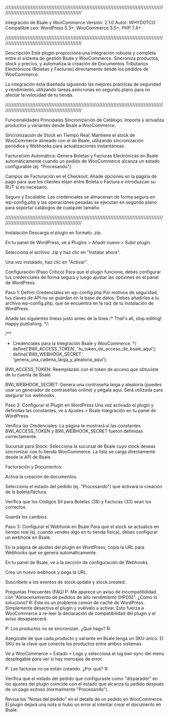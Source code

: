///////////////////////////////////////////////////////////////////////////////////////////////////////////////////////////////////////////////////

Integración de Bsale y WooCommerce
Versión: 2.1.0
Autor: WHYDOTCO
Compatible con: WordPress 5.3+, WooCommerce 3.5+, PHP 7.4+

///////////////////////////////////////////////////////////////////////////////////////////////////////////////////////////////////////////////////


Descripción
Este plugin proporciona una integración robusta y completa entre el sistema de gestión Bsale y WooCommerce. Sincroniza productos, stock y precios, y automatiza la creación de Documentos Tributarios Electrónicos (Boletas y Facturas) directamente desde los pedidos de WooCommerce.

La integración está diseñada siguiendo las mejores prácticas de seguridad y rendimiento, utilizando tareas asíncronas en segundo plano para no afectar la velocidad de tu tienda.

///////////////////////////////////////////////////////////////////////////////////////////////////////////////////////////////////////////////////

Funcionalidades Principales
Sincronización de Catálogo: Importa y actualiza productos y variantes desde Bsale a WooCommerce.

Sincronización de Stock en Tiempo Real: Mantiene el stock de WooCommerce alineado con el de Bsale, utilizando sincronización periódica y Webhooks para actualizaciones instantáneas.

Facturación Automática: Genera Boletas y Facturas Electrónicas en Bsale automáticamente cuando un pedido de WooCommerce alcanza un estado configurable (ej. "Procesando").

Campos de Facturación en el Checkout: Añade opciones en la página de pago para que los clientes elijan entre Boleta o Factura e introduzcan su RUT si es necesario.

Seguro y Escalable: Las credenciales se almacenan de forma segura en wp-config.php y las operaciones pesadas se ejecutan en segundo plano para soportar catálogos de cualquier tamaño.

///////////////////////////////////////////////////////////////////////////////////////////////////////////////////////////////////////////////////

Instalación
Descarga el plugin en formato .zip.

En tu panel de WordPress, ve a Plugins > Añadir nuevo > Subir plugin.

Selecciona el archivo .zip y haz clic en "Instalar ahora".

Una vez instalado, haz clic en "Activar".

Configuración (Paso Crítico)
Para que el plugin funcione, debes configurar tus credenciales de forma segura y luego ajustar las opciones en el panel de WordPress.

Paso 1: Definir Credenciales en wp-config.php
Por motivos de seguridad, tus claves de API no se guardan en la base de datos. Debes añadirlas a tu archivo wp-config.php, que se encuentra en la raíz de tu instalación de WordPress.

Añade las siguientes líneas justo antes de la línea /* That's all, stop editing! Happy publishing. */:

/**
 * Credenciales para la Integración Bsale y WooCommerce.
 */
define('BWI_ACCESS_TOKEN', 'tu_token_de_acceso_de_bsale_aqui');
define('BWI_WEBHOOK_SECRET', 'genera_una_cadena_larga_y_aleatoria_aqui');

BWI_ACCESS_TOKEN: Reemplázalo con el token de acceso que obtuviste de tu cuenta de Bsale.

BWI_WEBHOOK_SECRET: Genera una contraseña larga y aleatoria (puedes usar un generador de contraseñas online) y pégala aquí. Será utilizada para asegurar tus webhooks.

Paso 2: Configurar el Plugin en WordPress
Una vez activado el plugin y definidas las constantes, ve a Ajustes > Bsale Integración en tu panel de WordPress.

Verifica las Credenciales: La página te mostrará si las constantes BWI_ACCESS_TOKEN y BWI_WEBHOOK_SECRET fueron definidas correctamente.

Sucursal para Stock: Selecciona la sucursal de Bsale cuyo stock deseas sincronizar con tu tienda WooCommerce. La lista se carga directamente desde la API de Bsale.

Facturación y Documentos:

Activa la creación de documentos.

Selecciona el estado del pedido (ej. "Procesando") que activará la creación de la boleta/factura.

Verifica que los Códigos SII para Boletas (39) y Facturas (33) sean los correctos.

Guarda los cambios.

Paso 3: Configurar el Webhook en Bsale
Para que el stock se actualice en tiempo real (ej. cuando vendes algo en tu tienda física), debes configurar un webhook en Bsale.

En la página de ajustes del plugin en WordPress, copia la URL para Webhooks que se genera automáticamente.

En tu panel de Bsale, ve a la sección de configuración de Webhooks.

Crea un nuevo webhook y pega la URL.

Suscríbete a los eventos de stock.update y stock.created.

Preguntas Frecuentes (FAQ)
P: Me aparece un aviso de incompatibilidad con "Almacenamiento de pedidos de alto rendimiento (HPOS)". ¿Cómo lo soluciono?
R: Este es un problema común de caché de WordPress. Simplemente desactiva el plugin y vuélvelo a activar. Esto fuerza a WooCommerce a re-leer la declaración de compatibilidad del plugin y el aviso desaparecerá.

P: Los productos no se sincronizan. ¿Qué hago?
R:

Asegúrate de que cada producto y variante en Bsale tenga un SKU único. El SKU es la clave que conecta los productos entre ambos sistemas.

Ve a WooCommerce > Estado > Logs y selecciona el log bwi-sync del menú desplegable para ver si hay mensajes de error.

P: Las facturas no se están creando. ¿Por qué?
R:

Verifica que el estado del pedido que configuraste como "disparador" en los ajustes del plugin coincide con el estado que alcanza tu pedido después de un pago exitoso (normalmente "Procesando").

Revisa las "Notas del pedido" en el detalle de un pedido en WooCommerce. El plugin dejará una nota si hubo un error al intentar crear el documento en Bsale.